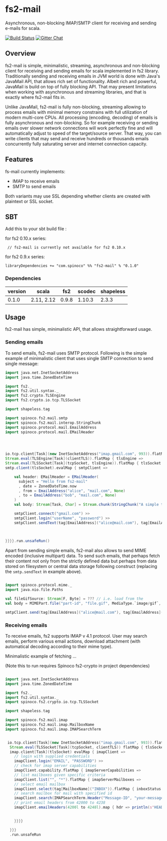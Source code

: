 # fs2-mail

Asynchronous, non-blocking IMAP/SMTP client for receiving and sending e-mails for scala.

[![Build Status](https://travis-ci.org/Spinoco/fs2-mail.svg?branch=master)](https://travis-ci.org/Spinoco/fs2-mail)
[![Gitter Chat](https://badges.gitter.im/functional-streams-for-scala/fs2.svg)](https://gitter.im/fs2-mail/Lobby)

## Overview

fs2-mail is simple, minimalistic, streaming, asynchronous and non-blocking client for receiving and sending emails 
for scala implemented in fs2 library. Traditionally sending and receiving emails in JVM world is done with 
Java's JavaMail API, that allows rich set of functionality. Albeit rich and powerful, JavaMail 
is build on top of fully blocking API. That may present limitations when working with asynchronous and 
streaming libraries, and that is exactly where fs2-mail fits in.  

Unlike JavaMail, fs2-mail is fully non-blocking, streaming allowing to process emails with minimal memory constrains 
with full utilization of modern multi-core CPUs. All processing (encoding, decoding) of emails 
is fully asynchronous and non-blocking. So for example receiving or sending emails over slower network 
connections will work perfectly fine and will automatically adjust to speed of the target/source server. That way, 
you can write clients that may send and receive hundreds or thousands emails concurrently fully saturating 
server and internet connection capacity. 

 
## Features

fs-mail currently implements: 

- IMAP to receive emails
- SMTP to send emails

Both variants may use SSL depending whether clients are created with plaintext or SSL socket. 


## SBT

Add this to your sbt build file :

for fs2 0.10.x series:

```
 // fs2-mail is currently not available for fs2 0.10.x
```

for fs2 0.9.x series:

```
libraryDependencies += "com.spinoco" %% "fs2-mail" % "0.1.0"
```


### Dependencies

version  |    scala  |   fs2  |  scodec | shapeless      
---------|-----------|--------|---------|----------- 
0.1.0    | 2.11, 2.12| 0.9.8  | 1.10.3  | 2.3.3


## Usage

fs2-mail has simple, minimalistic API, that allows straightforward usage. 

### Sending emails

To send emails, fs2-mail uses SMTP protocol. Following is the simple example of minimalistic client that 
uses single SMTP connection to send single message: 

```scala
import java.net.InetSocketAddress
import java.time.ZonedDateTime

import fs2._
import fs2.util.syntax._
import fs2.crypto.TLSEngine
import fs2.crypto.io.tcp.TLSSocket

import shapeless.tag

import spinoco.fs2.mail.smtp
import spinoco.fs2.mail.interop.StringChunk
import spinoco.protocol.mail.EmailAddress
import spinoco.protocol.mail.EMailHeader




io.tcp.client[Task](new InetSocketAddress("imap.gmail.com", 993)).flatMap { tcpSocket =>
Stream.eval(TLSEngine[Task](clientTLS)).flatMap { tlsEngine =>
Stream.eval(TLSSocket[Task](tcpSocket, tlsEngine)).flatMap { tlsSocket =>
smtp.client(tlsSocket).evalMap { smtpClient => 

    val header: EMailHeader = EMailHeader(
      subject = "Hello from fs2-mail"
      , date = ZonedDateTime.now
      , from = EmailAddress("alice", "mail.com", None)
      , to = EmailAddress("bob", "mail.com", None)
    )
    val body: Stream[Task, Char] = Stream.chunk(StringChunk("A simple text-only email from fs2-mail."))

    smtpClient.connect("gmail.com") >>
    smtpClient.login("userName", "password") >>
    smtpClient.sendText(tag[EmailAddress]("alice@mail.com"), tag[EmailAddress]("bob@mail.com"), header, body)
    

    
}}}}.run.unsafeRun()

```

Apart from sending simple emails, fs2-mail also allows to send MIME encoded (inclusive multipart) data. 
To send such emails, that perhaps fetch their content not only from the strictly defined data but perhaps 
from data stored on filesystem or central data storage following construct (replacing the `smtp.sendText` in example above).

```scala

import spinoco.protocol.mime._
import java.nio.file.Paths

val fileGifSource: Stream[F, Byte] = ??? // i.e. load from the 
val body = MIMEPart.file("part-id", "file.gif", MediaType.`image/gif`, fs2.io.file.readAll(Paths.get("/some/file/location/file.gif")))  

smtpClient.send(tag[EmailAddress]("alice@mail.com"), tag[EmailAddress]("bob@mail.com"), header, body)

```

### Receiving emails

To receive emails, fs2 supports IMAP v 4.1 protocol. User may search emails, perform various email actions,
download attachment (with automatical decoding according to their mime type). 

Minimalistic example of fetching ... 

(Note this to run requires Spinoco fs2-crypto in project dependencies)

```scala

import java.net.InetSocketAddress
import java.time.ZonedDateTime

import fs2._
import fs2.util.syntax._ 
import spinoco.fs2.crypto.io.tcp.TLSSocket

import shapeless.tag

import spinoco.fs2.mail.imap 
import spinoco.fs2.mail.imap.MailboxName
import spinoco.fs2.mail.imap.IMAPSearchTerm


 io.tcp.client[Task](new InetSocketAddress("imap.gmail.com", 993)).flatMap { tcpSocket => 
  Stream.eval(TLSSocket[Task](tcpSocket, clientTLS)) flatMap { tlsSocket =>
  imap.client[Task](tlsSocket) evalMap { imapClient =>
    // login with supplied credentials
    imapClient.login("EMAIL", "PASSWORD") >>
    // check for imap server capabilities 
    imapClient.capability.flatMap { imapServerCapabilities =>
    // list mailboxes given specific criteria
    imapClient.list("", "*").flatMap { imapServerMailboxes => 
    // select email mailbox
    imapClient.select(tag[MailboxName]("INBOX")).flatMap { inboxStatus =>
    // search mailbox for mail with specified id
    imapClient.search(IMAPSearchTerm.Header("Message-ID", "your-message-id")).flatMap { searchResult =>   
    // print email headers from 42000 to 4238
    imapClient.emailHeaders(4200l to 4248l).map { hdr => println(s"HEADER: $hdr") }.run  
      

    }}}}

  }}}
  .run.unsafeRun

```



